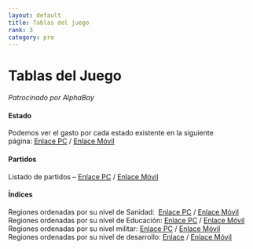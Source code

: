```yaml
---
layout: default
title: Tablas del juego
rank: 3
category: pro
---
```

# Tablas del Juego

_Patrocinado por AlphaBay_

#### Estado

Podemos ver el gasto por cada estado existente en la siguiente página: [Enlace PC](https://rivalregions.com/#listed/states_details) / [Enlace Móvil](https://m.rivalregions.com/#listed/states_details)

#### Partidos

Listado de partidos – [Enlace PC](http://rivalregions.com/#listed/parties) / [Enlace Móvil](http://m.rivalregions.com/#listed/parties)

#### Índices

Regiones ordenadas por su nivel de Sanidad:  [Enlace PC](https://rivalregions.com/#listed/country/-2/0/hospital) / [Enlace Móvil](https://m.rivalregions.com/#listed/country/-2/0/hospital)  
Regiones ordenadas por su nivel de Educación: [Enlace PC](https://rivalregions.com/#listed/country/-2/0/school) / [Enlace Móvil](https://m.rivalregions.com/#listed/country/-2/0/school)  
Regiones ordenadas por su nivel militar: [Enlace PC](https://rivalregions.com/#listed/country/-2/0/military) / [Enlace Móvil](https://m.rivalregions.com/#listed/country/-2/0/military)  
Regiones ordenadas por su nivel de desarrollo: [Enlace](https://rivalregions.com/#listed/country/-2/0/homes) / [Enlace Móvil](https://m.rivalregions.com/#listed/country/-2/0/homes)
